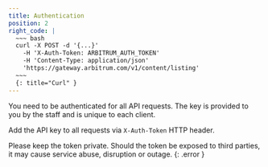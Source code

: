 ```yaml
---
title: Authentication
position: 2
right_code: |
  ~~~ bash
  curl -X POST -d '{...}'
    -H 'X-Auth-Token: ARBITRUM_AUTH_TOKEN'
    -H 'Content-Type: application/json'
    'https://gateway.arbitrum.com/v1/content/listing'
  ~~~
  {: title="Curl" }
---
```


You need to be authenticated for all API requests.
The key is provided to you by the staff and is unique to each client.

Add the API key to all requests via `X-Auth-Token` HTTP header.

Please keep the token private. Should the token be exposed to third parties,
it may cause service abuse, disruption or outage.
{: .error }
